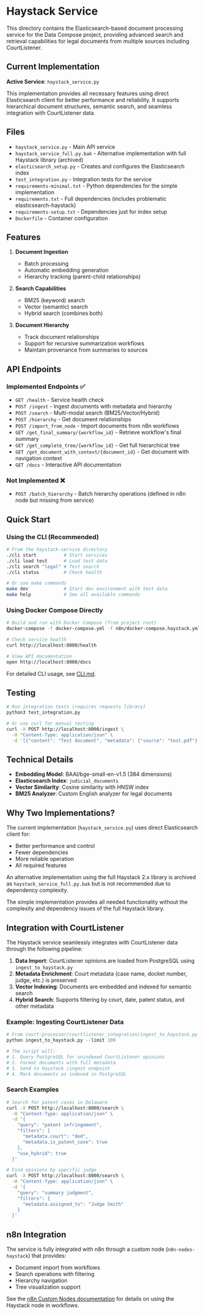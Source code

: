 # Haystack Service

This directory contains the Elasticsearch-based document processing service for the Data Compose project, providing advanced search and retrieval capabilities for legal documents from multiple sources including CourtListener.

## Current Implementation

**Active Service**: `haystack_service.py`

This implementation provides all necessary features using direct Elasticsearch client for better performance and reliability. It supports hierarchical document structures, semantic search, and seamless integration with CourtListener data.

## Files

- `haystack_service.py` - Main API service
- `haystack_service_full.py.bak` - Alternative implementation with full Haystack library (archived)
- `elasticsearch_setup.py` - Creates and configures the Elasticsearch index
- `test_integration.py` - Integration tests for the service
- `requirements-minimal.txt` - Python dependencies for the simple implementation
- `requirements.txt` - Full dependencies (includes problematic elasticsearch-haystack)
- `requirements-setup.txt` - Dependencies just for index setup
- `Dockerfile` - Container configuration

## Features

1. **Document Ingestion**
   - Batch processing
   - Automatic embedding generation
   - Hierarchy tracking (parent-child relationships)

2. **Search Capabilities**
   - BM25 (keyword) search
   - Vector (semantic) search
   - Hybrid search (combines both)

3. **Document Hierarchy**
   - Track document relationships
   - Support for recursive summarization workflows
   - Maintain provenance from summaries to sources

## API Endpoints

### Implemented Endpoints ✅
- `GET /health` - Service health check
- `POST /ingest` - Ingest documents with metadata and hierarchy
- `POST /search` - Multi-modal search (BM25/Vector/Hybrid)
- `POST /hierarchy` - Get document relationships
- `POST /import_from_node` - Import documents from n8n workflows
- `GET /get_final_summary/{workflow_id}` - Retrieve workflow's final summary
- `GET /get_complete_tree/{workflow_id}` - Get full hierarchical tree
- `GET /get_document_with_context/{document_id}` - Get document with navigation context
- `GET /docs` - Interactive API documentation

### Not Implemented ❌
- `POST /batch_hierarchy` - Batch hierarchy operations (defined in n8n node but missing from service)

## Quick Start

### Using the CLI (Recommended)
```bash
# From the haystack-service directory
./cli start          # Start services
./cli load test      # Load test data
./cli search "legal" # Test search
./cli status         # Check health

# Or use make commands
make dev             # Start dev environment with test data
make help            # See all available commands
```

### Using Docker Compose Directly
```bash
# Build and run with Docker Compose (from project root)
docker-compose -f docker-compose.yml -f n8n/docker-compose.haystack.yml up -d

# Check service health
curl http://localhost:8000/health

# View API documentation
open http://localhost:8000/docs
```

For detailed CLI usage, see [CLI.md](CLI.md).

## Testing

```bash
# Run integration tests (requires requests library)
python3 test_integration.py

# Or use curl for manual testing
curl -X POST http://localhost:8000/ingest \
  -H "Content-Type: application/json" \
  -d '[{"content": "Test document", "metadata": {"source": "test.pdf"}, "document_type": "source_document", "hierarchy_level": 0}]'
```

## Technical Details

- **Embedding Model**: BAAI/bge-small-en-v1.5 (384 dimensions)
- **Elasticsearch Index**: `judicial_documents`
- **Vector Similarity**: Cosine similarity with HNSW index
- **BM25 Analyzer**: Custom English analyzer for legal documents

## Why Two Implementations?

The current implementation (`haystack_service.py`) uses direct Elasticsearch client for:
   - Better performance and control
   - Fewer dependencies
   - More reliable operation
   - All required features

An alternative implementation using the full Haystack 2.x library is archived as `haystack_service_full.py.bak` but is not recommended due to dependency complexity.

The simple implementation provides all needed functionality without the complexity and dependency issues of the full Haystack library.

## Integration with CourtListener

The Haystack service seamlessly integrates with CourtListener data through the following pipeline:

1. **Data Import**: CourtListener opinions are loaded from PostgreSQL using `ingest_to_haystack.py`
2. **Metadata Enrichment**: Court metadata (case name, docket number, judge, etc.) is preserved
3. **Vector Indexing**: Documents are embedded and indexed for semantic search
4. **Hybrid Search**: Supports filtering by court, date, patent status, and other metadata

### Example: Ingesting CourtListener Data

```python
# From court-processor/courtlistener_integration/ingest_to_haystack.py
python ingest_to_haystack.py --limit 100

# The script will:
# 1. Query PostgreSQL for unindexed CourtListener opinions
# 2. Format documents with full metadata
# 3. Send to Haystack /ingest endpoint
# 4. Mark documents as indexed in PostgreSQL
```

### Search Examples

```bash
# Search for patent cases in Delaware
curl -X POST http://localhost:8000/search \
  -H "Content-Type: application/json" \
  -d '{
    "query": "patent infringement",
    "filters": {
      "metadata.court": "ded",
      "metadata.is_patent_case": true
    },
    "use_hybrid": true
  }'

# Find opinions by specific judge
curl -X POST http://localhost:8000/search \
  -H "Content-Type: application/json" \
  -d '{
    "query": "summary judgment",
    "filters": {
      "metadata.assigned_to": "Judge Smith"
    }
  }'
```

## n8n Integration

The service is fully integrated with n8n through a custom node (`n8n-nodes-haystack`) that provides:
- Document import from workflows
- Search operations with filtering
- Hierarchy navigation
- Tree visualization support

See the [n8n Custom Nodes documentation](../CLAUDE.md) for details on using the Haystack node in workflows.